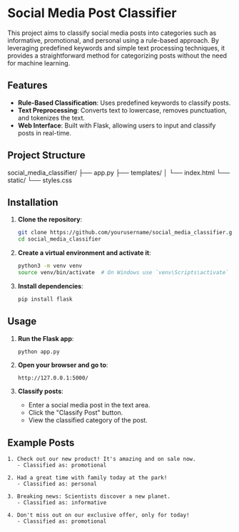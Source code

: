 # Social Media Post Classifier

This project aims to classify social media posts into categories such as informative, promotional, and personal using a rule-based approach. By leveraging predefined keywords and simple text processing techniques, it provides a straightforward method for categorizing posts without the need for machine learning.

## Features

- **Rule-Based Classification**: Uses predefined keywords to classify posts.
- **Text Preprocessing**: Converts text to lowercase, removes punctuation, and tokenizes the text.
- **Web Interface**: Built with Flask, allowing users to input and classify posts in real-time.

## Project Structure

social_media_classifier/
├── app.py
├── templates/
│ └── index.html
└── static/
└── styles.css

## Installation

1. **Clone the repository**:
    ```bash
    git clone https://github.com/yourusername/social_media_classifier.git
    cd social_media_classifier
    ```

2. **Create a virtual environment and activate it**:
    ```bash
    python3 -m venv venv
    source venv/bin/activate  # On Windows use `venv\Scripts\activate`
    ```

3. **Install dependencies**:
    ```bash
    pip install flask
    ```

## Usage

1. **Run the Flask app**:
    ```bash
    python app.py
    ```

2. **Open your browser and go to**:
    ```
    http://127.0.0.1:5000/
    ```

3. **Classify posts**:
    - Enter a social media post in the text area.
    - Click the "Classify Post" button.
    - View the classified category of the post.

## Example Posts

```plaintext
1. Check out our new product! It's amazing and on sale now.
   - Classified as: promotional

2. Had a great time with family today at the park!
   - Classified as: personal

3. Breaking news: Scientists discover a new planet.
   - Classified as: informative

4. Don't miss out on our exclusive offer, only for today!
   - Classified as: promotional
